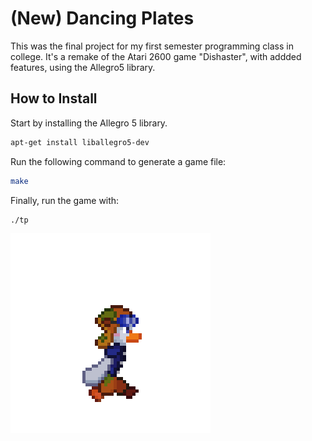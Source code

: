 
# (New) Dancing Plates

This was the final project for my first semester programming class in college. It's a remake of the Atari 2600 game "Dishaster", with addded features, using the Allegro5 library.

## How to Install

Start by installing the Allegro 5 library.
```bash
apt-get install liballegro5-dev
```
Run the following command to generate a game file:
```bash
make
```
Finally, run the game with:
```bash
./tp
```

![](https://github.com/matp30/dancing-plates/blob/e5b2b78a2e54c1cc45abd49e69eb0dd5678f1881/images/completehunt.gif)